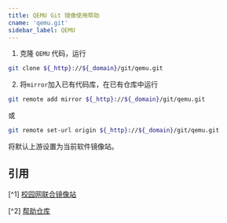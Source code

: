 ```yaml
---
title: QEMU Git 镜像使用帮助
cname: 'qemu.git'
sidebar_label: QEMU
---
```


1. 克隆 `QEMU` 代码，运行

```bash varcode
git clone ${_http}://${_domain}/git/qemu.git
```

2. 将`mirror`加入已有代码库，在已有仓库中运行

```bash varcode
git remote add mirror ${_http}://${_domain}/git/qemu.git
```

或

```bash varcode
git remote set-url origin ${_http}://${_domain}/git/qemu.git
```

将默认上游设置为当前软件镜像站。

<!-- 
### 注意事项

实验性脚本（仅 TUNA 提供）

如需克隆 `QEMU` 完整源代码（包含其子模块），运行

```bash varcode
curl ${_http}://${_domain}/qemu/qemu.sh | bash
``` -->

## 引用

[^1] [校园网联合镜像站](https://mirrors.cernet.edu.cn/about)

[^2] [帮助仓库](https://github.com/mirrorz-org/mirrorz-help)

